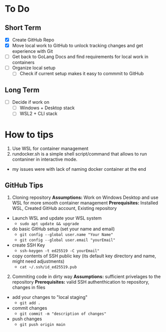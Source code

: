 # To Do
## Short Term
- [x] Create GitHub Repo
- [x] Move local work to GitHub to unlock tracking changes and get experience with Git
- [ ] Get back to GoLang Docs and find requirements for local work in containers
- [ ] Organize local setup
  - [ ] Check if current setup makes it easy to commmit to GitHub
## Long Term 
- [ ] Decide if work on 
  - [ ] Windows + Desktop stack 
  - [ ] WSL2 + CLI stack  

# How to tips
1. Use WSL for container management
2. rundocker.sh is a simple shell script/command that allows to run contaniner in interactive mode.
 - my issues were with lack of naming docker container at the end
## GitHub Tips
1. Cloning repository
**Assumptions:** Work on Windows Desktop and use WSL for more smooth container management
**Prerequisites:** Installed WSL, Created GitHub account, Existing repository
- Launch WSL and update your WSL system 
  - `sudo apt update && upgrade`
- do basic GitHub setup (set your name and email)
  - `git config --global user.name "Your Name"`
  - `git config --global user.email "yourEmail"`
- create SSH Key
  - `ssh-keygen -t ed25519 -C yourEmail"`
- copy contents of SSH public key (its default key directory and name, might need adjustments)
  - `cat ~/.ssh/id_ed25519.pub`

2. Commiting code in dirty way
**Assumptions:** sufficient privelages to the repository
**Prerequisites:** valid SSH authenthication to repository, changes in files
- add your changes to "local staging" 
  - `git add .`
- commit changes
  - `git commit -m "description of changes"`
- push changes 
  - `git push origin main`
